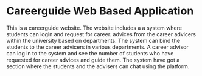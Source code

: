 # Careerguide Web Based Application
This is a careerguide website. 
The website includes a a system where students can login and request for career.
advices from the career advicers within the university based on departments.
The system can bind the students to the career advicers in various departments.
A career advisor can log in to the system and see the number of students who have requested for career advices and guide them.
The system have got a section where the students and the advisers can chat using the platform.
